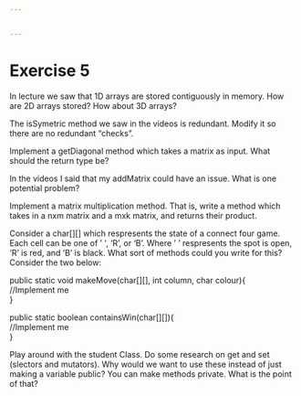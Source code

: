 ```yaml
---


---
```


<h1 id="exercise-5">Exercise 5</h1>
<p>In lecture we saw that 1D arrays are stored contiguously in memory. How are 2D arrays stored? How about 3D arrays?</p>
<p>The isSymetric method we saw in the videos is redundant. Modify it so there are no redundant “checks”.</p>
<p>Implement a getDiagonal method which takes a matrix as input. What should the return type be?</p>
<p>In the videos I said that my addMatrix could have an issue. What is one potential problem?</p>
<p>Implement a matrix multiplication method. That is, write a method which takes in a nxm matrix and a mxk matrix, and returns their product.</p>
<p>Consider a char[][] which respresents the state of a connect four game. Each cell can be one of ’ ', ‘R’, or ‘B’. Where ’ ’ respresents the spot is open, ‘R’ is red, and ‘B’ is black. What sort of methods could you write for this? Consider the two below:</p>
<p>public static void makeMove(char[][], int column, char colour){<br>
//Implement me<br>
}</p>
<p>public static boolean containsWin(char[][]){<br>
//Implement me<br>
}</p>
<p>Play around with the student Class. Do some research on get and set (slectors and mutators). Why would we want to use these instead of just making a variable public? You can make methods private. What is the point of that?</p>


